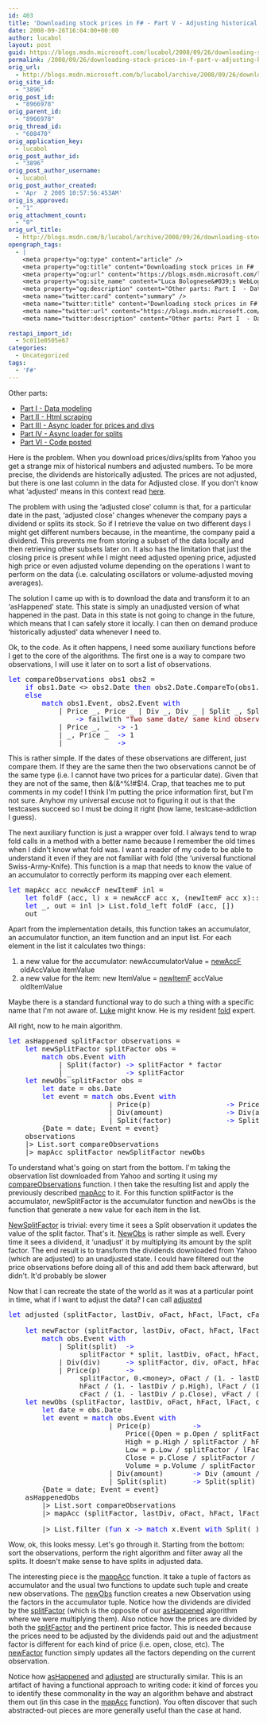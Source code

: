 ```yaml
---
id: 403
title: 'Downloading stock prices in F# - Part V - Adjusting historical data'
date: 2008-09-26T16:04:00+00:00
author: lucabol
layout: post
guid: https://blogs.msdn.microsoft.com/lucabol/2008/09/26/downloading-stock-prices-in-f-part-v-adjusting-historical-data/
permalink: /2008/09/26/downloading-stock-prices-in-f-part-v-adjusting-historical-data/
orig_url:
  - http://blogs.msdn.microsoft.com/b/lucabol/archive/2008/09/26/downloading-stock-prices-in-f-part-v-adjusting-historical-data.aspx
orig_site_id:
  - "3896"
orig_post_id:
  - "8966978"
orig_parent_id:
  - "8966978"
orig_thread_id:
  - "608470"
orig_application_key:
  - lucabol
orig_post_author_id:
  - "3896"
orig_post_author_username:
  - lucabol
orig_post_author_created:
  - 'Apr  2 2005 10:57:56:453AM'
orig_is_approved:
  - "1"
orig_attachment_count:
  - "0"
orig_url_title:
  - http://blogs.msdn.com/b/lucabol/archive/2008/09/26/downloading-stock-prices-in-f-part-v-adjusting-historical-data.aspx
opengraph_tags:
  - |
    <meta property="og:type" content="article" />
    <meta property="og:title" content="Downloading stock prices in F#  - Part V  - Adjusting historical data" />
    <meta property="og:url" content="https://blogs.msdn.microsoft.com/lucabol/2008/09/26/downloading-stock-prices-in-f-part-v-adjusting-historical-data/" />
    <meta property="og:site_name" content="Luca Bolognese&#039;s WebLog" />
    <meta property="og:description" content="Other parts: Part I  - Data modeling Part II  - Html scraping Part III  - Async loader for prices and divs Part IV  - Async loader for splits Part VI  - Code posted&nbsp; Here is the problem. When you download prices/divs/splits from Yahoo you get a strange mix of historical numbers and adjusted numbers. To..." />
    <meta name="twitter:card" content="summary" />
    <meta name="twitter:title" content="Downloading stock prices in F#  - Part V  - Adjusting historical data" />
    <meta name="twitter:url" content="https://blogs.msdn.microsoft.com/lucabol/2008/09/26/downloading-stock-prices-in-f-part-v-adjusting-historical-data/" />
    <meta name="twitter:description" content="Other parts: Part I  - Data modeling Part II  - Html scraping Part III  - Async loader for prices and divs Part IV  - Async loader for splits Part VI  - Code posted&nbsp; Here is the problem. When you download prices/divs/splits from Yahoo you get a strange mix of historical numbers and adjusted numbers. To..." />
    
restapi_import_id:
  - 5c011e0505e67
categories:
  - Uncategorized
tags:
  - 'F#'
---
```

Other parts:

  * [Part I  - Data modeling](http://blogs.msdn.com/lucabol/archive/2008/08/29/downloading-stock-prices-in-f-part-i-data-modeling.aspx) 
  * [Part II  - Html scraping](http://blogs.msdn.com/lucabol/archive/2008/09/05/downloading-stock-prices-in-f-part-ii-html-scraping.aspx) 
  * [Part III  - Async loader for prices and divs](http://blogs.msdn.com/lucabol/archive/2008/09/12/downloading-stock-prices-in-f-part-iii-async-loader-for-prices-and-divs.aspx) 
  * [Part IV  - Async loader for splits](http://blogs.msdn.com/lucabol/archive/2008/09/19/downloading-stock-prices-in-f-part-iv-async-loader-for-splits.aspx)
  * [Part VI  - Code posted](http://blogs.msdn.com/lucabol/archive/2008/10/20/downloading-stock-prices-in-f-part-vi-code-posted.aspx)&nbsp;

Here is the problem. When you download prices/divs/splits from Yahoo you get a strange mix of historical numbers and adjusted numbers. To be more precise, the dividends are historically adjusted. The prices are not adjusted, but there is one last column in the data for Adjusted close. If you don't know what &#8216;adjusted' means in this context read [here](http://help.yahoo.com/l/us/yahoo/finance/quotes/quote-12.html).

The problem with using the &#8216;adjusted close' column is that, for a particular date in the past, &#8216;adjusted close' changes whenever the company pays a dividend or splits its stock. So if I retrieve the value on two different days I might get different numbers because, in the meantime, the company paid a dividend. This prevents me from storing a subset of the data locally and then retrieving other subsets later on. It also has the limitation that just the closing price is present while I might need adjusted opening price, adjusted high price or even adjusted volume depending on the operations I want to perform on the data (i.e. calculating oscillators or volume-adjusted moving averages).

The solution I came up with is to download the data and transform it to an &#8216;asHappened' state. This state is simply an unadjusted version of what happened in the past. Data in this state is not going to change in the future, which means that I can safely store it locally. I can then on demand produce &#8216;historically adjusted' data whenever I need to.

Ok, to the code. As it often happens, I need some auxiliary functions before I get to the core of the algorithms. The first one is a way to compare two observations, I will use it later on to sort a list of observations.

<pre class="code"><span style="color:blue;">let </span>compareObservations obs1 obs2 =
    <span style="color:blue;">if </span>obs1.Date &lt;&gt; obs2.Date <span style="color:blue;">then </span>obs2.Date.CompareTo(obs1.Date)
    <span style="color:blue;">else
        match </span>obs1.Event, obs2.Event <span style="color:blue;">with
            </span>| Price _, Price _ | Div _, Div _ | Split _, Split _<br />                <span style="color:blue;">-&gt; </span>failwith <span style="color:maroon;">"Two same date/ same kind observations"
            </span>| Price _, _  <span style="color:blue;">-&gt; </span>-1
            | _, Price _  <span style="color:blue;">-&gt; </span>1
            | _           <span style="color:blue;">-&gt; </span></pre>

This is rather simple. If the dates of these observations are different, just compare them. If they are the same then the two observations cannot be of the same type (i.e. I cannot have two prices for a particular date). Given that they are not of the same, then &(&^%!#$!4. Crap, that teaches me to put comments in my code! I think I'm putting the price information first, but I'm not sure. Anyhow my universal excuse not to figuring it out is that the testcases succeed so I must be doing it right (how lame, testcase-addiction I guess).

The next auxiliary function is just a wrapper over fold. I always tend to wrap fold calls in a method with a better name because I remember the old times when I didn't know what fold was. I want a reader of my code to be able to understand it even if they are not familiar with fold (the &#8216;universal functional Swiss-Army-Knife). This function is a map that needs to know the value of an accumulator to correctly perform its mapping over each element.

<pre class="code"><span style="color:blue;">let </span>mapAcc acc newAccF newItemF inl =
    <span style="color:blue;">let </span>foldF (acc, l) x = newAccF acc x, (newItemF acc x)::l
    <span style="color:blue;">let </span>_, out = inl |&gt; List.fold_left foldF (acc, [])
    out</pre>

Apart from the implementation details, this function takes an accumulator, an accumulator function, an item function and an input list. For each element in the list it calculates two things:

  1. a new value for the accumulator: newAccumulatorValue = <u>newAccF</u> oldAccValue itemValue 
  2. a new value for the item: new ItemValue = <u>newItemF</u> accValue oldItemValue 

Maybe there is a standard functional way to do such a thing with a specific name that I'm not aware of. [Luke](http://blogs.msdn.com/lukeh/default.aspx) might know. He is my resident <u>fold</u> expert.

All right, now to he main algorithm.

<pre class="code"><span style="color:blue;">let </span>asHappened splitFactor observations =
    <span style="color:blue;">let </span>newSplitFactor splitFactor obs =
        <span style="color:blue;">match </span>obs.Event <span style="color:blue;">with
            </span>| Split(factor) <span style="color:blue;">-&gt; </span>splitFactor * factor
            | _             <span style="color:blue;">-&gt; </span>splitFactor
    <span style="color:blue;">let </span>newObs splitFactor obs =
        <span style="color:blue;">let </span>date = obs.Date
        <span style="color:blue;">let </span>event = <span style="color:blue;">match </span>obs.Event <span style="color:blue;">with
                        </span>| Price(p)                  <span style="color:blue;">-&gt; </span>Price(p)
                        | Div(amount)               <span style="color:blue;">-&gt; </span>Div(amount * splitFactor)
                        | Split(factor)             <span style="color:blue;">-&gt; </span>Split(factor)
        {Date = date; Event = event}
    observations
    |&gt; List.sort compareObservations
    |&gt; mapAcc splitFactor newSplitFactor newObs</pre>

To understand what's going on start from the bottom. I'm taking the observation list downloaded from Yahoo and sorting it using my <u>compareObservations</u> function. I then take the resulting list and apply the previously described <u>mapAcc</u> to it. For this function splitFactor is the accumulator, newSplitFactor is the accumulator function and newObs is the function that generate a new value for each item in the list.

<u>NewSplitFactor</u> is trivial: every time it sees a Split observation it updates the value of the split factor. That's it. <u>NewObs</u> is rather simple as well. Every time it sees a dividend, it &#8216;unadjust' it by multiplying its amount by the split factor. The end result is to transform the dividends downloaded from Yahoo (which are adjusted) to an unadjusted state. I could have filtered out the price observations before doing all of this and add them back afterward, but didn't. It'd probably be slower

Now that I can recreate the state of the world as it was at a particular point in time, what if I want to adjust the data? I can call <u>adjusted</u>

<pre class="code"><span style="color:blue;">let </span>adjusted (splitFactor, lastDiv, oFact, hFact, lFact, cFact, vFact)<br />                                                                   asHappenedObs =
    <span style="color:blue;">let </span>newFactor (splitFactor, lastDiv, oFact, hFact, lFact, cFact, vFact) obs =
        <span style="color:blue;">match </span>obs.Event <span style="color:blue;">with
            </span>| Split(split)  <span style="color:blue;">-&gt;<br />                 </span>splitFactor * split, lastDiv, oFact, hFact, lFact, cFact, vFact
            | Div(div)      <span style="color:blue;">-&gt; </span>splitFactor, div, oFact, hFact, lFact, cFact, vFact
            | Price(p)      <span style="color:blue;">-&gt;<br />                 </span>splitFactor, 0.&lt;money&gt;, oFact / (1. - lastDiv / p.Open),<br />                 hFact / (1. - lastDiv / p.High), lFact / (1. - lastDiv / p.Low),<br />                 cFact / (1. - lastDiv / p.Close), vFact / (1. - lastDiv / p.Close)
    <span style="color:blue;">let </span>newObs (splitFactor, lastDiv, oFact, hFact, lFact, cFact, vFact) obs =
        <span style="color:blue;">let </span>date = obs.Date
        <span style="color:blue;">let </span>event = <span style="color:blue;">match </span>obs.Event <span style="color:blue;">with
                        </span>| Price(p)          <span style="color:blue;">-&gt;<br />                            </span>Price({Open = p.Open / splitFactor / oFact;<br />                            High = p.High / splitFactor / hFact;<br />                            Low = p.Low / splitFactor / lFact;<br />                            Close = p.Close / splitFactor / cFact;<br />                            Volume = p.Volume / splitFactor / vFact })
                        | Div(amount)       <span style="color:blue;">-&gt; </span>Div (amount / splitFactor)
                        | Split(split)      <span style="color:blue;">-&gt; </span>Split(split)
        {Date = date; Event = event}
    asHappenedObs
        |&gt; List.sort compareObservations
        |&gt; mapAcc (splitFactor, lastDiv, oFact, hFact, lFact, cFact, vFact)<br />                                                                  newFactor newObs
        |&gt; List.filter (<span style="color:blue;">fun </span>x <span style="color:blue;">-&gt; match </span>x.Event <span style="color:blue;">with </span>Split(_) <span style="color:blue;">-&gt; false </span>| _ <span style="color:blue;">-&gt; true</span>)        </pre>

Wow, ok, this looks messy. Let's go through it. Starting from the bottom: sort the observations, perform the right algorithm and filter away all the splits. It doesn't make sense to have splits in adjusted data.

The interesting piece is the <u>mappAcc</u> function. It take a tuple of factors as accumulator and the usual two functions to update such tuple and create new observations. The <u>newObs</u> function creates a new Observation using the factors in the accumulator tuple. Notice how the dividends are divided by the <u>splitFactor</u> (which is the opposite of our <u>asHappened</u> algorithm where we were multiplying them). Also notice how the prices are divided by both the <u>splitFactor</u> and the pertinent price factor. This is needed because the prices need to be adjusted by the dividends paid out and the adjustment factor is different for each kind of price (i.e. open, close, etc). The <u>newFactor</u> function simply updates all the factors depending on the current observation.

Notice how <u>asHappened</u> and <u>adjusted</u> are structurally similar. This is an artifact of having a functional approach to writing code: it kind of forces you to identify these commonality in the way an algorithm behave and abstract them out (in this case in the <u>mapAcc</u> function). You often discover that such abstracted-out pieces are more generally useful than the case at hand.